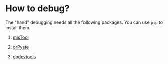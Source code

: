 How to debug?
=============

The "hand" debugging needs all the following packages. You can use ``pip`` to install them.


  1. [misTool](https://pypi.org/project/mistool)

  1. [orPyste](https://pypi.org/project/orpyste)

  1. [cbdevtools](https://pypi.org/project/cbdevtools)
